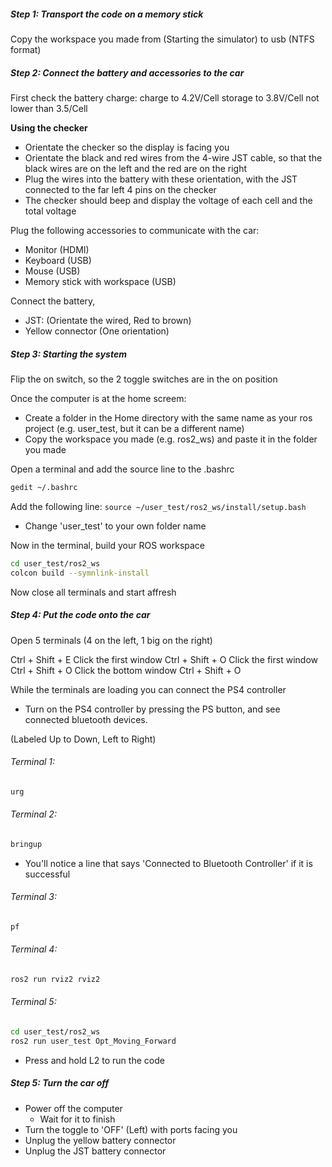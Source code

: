 
##### Step 1: Transport the code on a memory stick
Copy the workspace you made from (Starting the simulator) to usb (NTFS format)

##### Step 2: Connect the battery and accessories to the car
First check the battery charge:
charge to 4.2V/Cell
storage to 3.8V/Cell
not lower than 3.5/Cell

**Using the checker**
- Orientate the checker so the display is facing you
- Orientate the black and red wires from the 4-wire JST cable, so that the black wires are on the left and the red are on the right
- Plug the wires into the battery with these orientation, with the JST connected to the far left 4 pins on the checker
- The checker should beep and display the voltage of each cell and the total voltage

Plug the following accessories to communicate with the car:
- Monitor (HDMI)
- Keyboard (USB)
- Mouse (USB)
- Memory stick with workspace (USB)

Connect the battery, 
- JST: (Orientate the wired, Red to brown)
- Yellow connector (One orientation)

##### Step 3: Starting the system
Flip the on switch, so the 2 toggle switches are in the on position

Once the computer is at the home screem:
- Create a folder in the Home directory with the same name as your ros project (e.g. user_test, but it can be a different name)
- Copy the workspace you made (e.g. ros2_ws) and paste it in the folder you made

Open a terminal and add the source line to the .bashrc
```bash
gedit ~/.bashrc
```
Add the following line:
`source ~/user_test/ros2_ws/install/setup.bash`

- Change 'user_test' to your own folder name

Now in the terminal, build your ROS workspace
```bash
cd user_test/ros2_ws
colcon build --symnlink-install
```
Now close all terminals and start affresh

##### Step 4: Put the code onto the car
Open 5 terminals (4 on the left, 1 big on the right)

Ctrl + Shift + E
Click the first window
Ctrl + Shift + O
Click the first window
Ctrl + Shift + O
Click the bottom window
Ctrl + Shift + O

While the terminals are loading you can connect the PS4 controller
- Turn on the PS4 controller by pressing the PS button, and see connected bluetooth devices.

(Labeled Up to Down, Left to Right)
###### Terminal 1:
```bash
urg
```

###### Terminal 2:

```bash
bringup
```
- You'll notice a line that says 'Connected to Bluetooth Controller' if it is successful
###### Terminal 3:
```bash
pf
```
###### Terminal 4:
```bash
ros2 run rviz2 rviz2
```
###### Terminal 5:

```bash
cd user_test/ros2_ws
ros2 run user_test Opt_Moving_Forward
```

- Press and hold L2 to run the code

##### Step 5: Turn the car off

- Power off the computer
	- Wait for it to finish
- Turn the toggle to 'OFF' (Left) with ports facing you
- Unplug the yellow battery connector
- Unplug the JST battery connector
